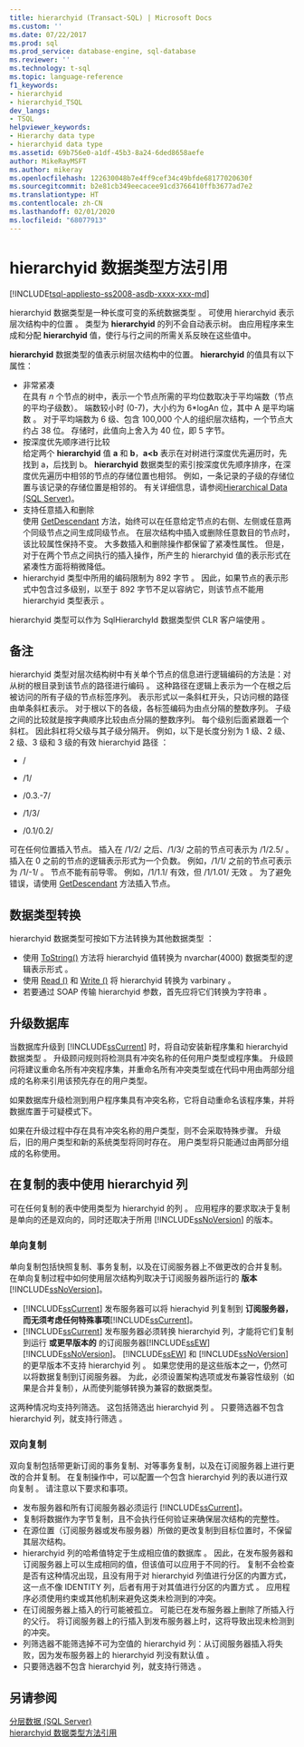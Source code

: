 ```yaml
---
title: hierarchyid (Transact-SQL) | Microsoft Docs
ms.custom: ''
ms.date: 07/22/2017
ms.prod: sql
ms.prod_service: database-engine, sql-database
ms.reviewer: ''
ms.technology: t-sql
ms.topic: language-reference
f1_keywords:
- hierarchyid
- hierarchyid_TSQL
dev_langs:
- TSQL
helpviewer_keywords:
- Hierarchy data type
- hierarchyid data type
ms.assetid: 69b756e0-a1df-45b3-8a24-6ded8658aefe
author: MikeRayMSFT
ms.author: mikeray
ms.openlocfilehash: 122630048b7e4ff9cef34c49bfde68177020630f
ms.sourcegitcommit: b2e81cb349eecacee91cd3766410ffb3677ad7e2
ms.translationtype: HT
ms.contentlocale: zh-CN
ms.lasthandoff: 02/01/2020
ms.locfileid: "68077913"
---
```

# <a name="hierarchyid-data-type-method-reference"></a>hierarchyid 数据类型方法引用
[!INCLUDE[tsql-appliesto-ss2008-asdb-xxxx-xxx-md](../../includes/tsql-appliesto-ss2008-asdb-xxxx-xxx-md.md)]

hierarchyid 数据类型是一种长度可变的系统数据类型  。 可使用 hierarchyid 表示层次结构中的位置  。 类型为 **hierarchyid** 的列不会自动表示树。 由应用程序来生成和分配 **hierarchyid** 值，使行与行之间的所需关系反映在这些值中。
  
**hierarchyid** 数据类型的值表示树层次结构中的位置。 **hierarchyid** 的值具有以下属性：
  
-   非常紧凑  
     在具有 *n* 个节点的树中，表示一个节点所需的平均位数取决于平均端数（节点的平均子级数）。 端数较小时 (0-7)，大小约为 6\*logAn 位，其中 A 是平均端数  。 对于平均端数为 6 级、包含 100,000 个人的组织层次结构，一个节点大约占 38 位。 存储时，此值向上舍入为 40 位，即 5 字节。  
-   按深度优先顺序进行比较  
     给定两个 **hierarchyid** 值 **a** 和 **b**，**a<b** 表示在对树进行深度优先遍历时，先找到 a，后找到 b。 **hierarchyid** 数据类型的索引按深度优先顺序排序，在深度优先遍历中相邻的节点的存储位置也相邻。 例如，一条记录的子级的存储位置与该记录的存储位置是相邻的。 有关详细信息，请参阅[Hierarchical Data (SQL Server)](../../relational-databases/hierarchical-data-sql-server.md)。  
-   支持任意插入和删除  
     使用 [GetDescendant](../../t-sql/data-types/getdescendant-database-engine.md) 方法，始终可以在任意给定节点的右侧、左侧或任意两个同级节点之间生成同级节点。 在层次结构中插入或删除任意数目的节点时，该比较属性保持不变。 大多数插入和删除操作都保留了紧凑性属性。 但是，对于在两个节点之间执行的插入操作，所产生的 hierarchyid 值的表示形式在紧凑性方面将稍微降低。  
-   hierarchyid 类型中所用的编码限制为 892 字节  。 因此，如果节点的表示形式中包含过多级别，以至于 892 字节不足以容纳它，则该节点不能用 hierarchyid 类型表示  。  
  
hierarchyid 类型可以作为 SqlHierarchyId 数据类型供 CLR 客户端使用   。
  
## <a name="remarks"></a>备注  
hierarchyid 类型对层次结构树中有关单个节点的信息进行逻辑编码的方法是：对从树的根目录到该节点的路径进行编码  。 这种路径在逻辑上表示为一个在根之后被访问的所有子级的节点标签序列。 表示形式以一条斜杠开头，只访问根的路径由单条斜杠表示。 对于根以下的各级，各标签编码为由点分隔的整数序列。 子级之间的比较就是按字典顺序比较由点分隔的整数序列。 每个级别后面紧跟着一个斜杠。 因此斜杠将父级与其子级分隔开。 例如，以下是长度分别为 1 级、2 级、2 级、3 级和 3 级的有效 hierarchyid 路径  ：
  
-   /  
  
-   /1/  
  
-   /0.3.-7/  
  
-   /1/3/  
  
-   /0.1/0.2/  
  
可在任何位置插入节点。 插入在 /1/2/ 之后、/1/3/ 之前的节点可表示为 /1/2.5/    。 插入在 0 之前的节点的逻辑表示形式为一个负数。 例如，/1/1/ 之前的节点可表示为 /1/-1/   。 节点不能有前导零。 例如，/1/1.1/ 有效，但 /1/1.01/ 无效   。 为了避免错误，请使用 [GetDescendant](../../t-sql/data-types/getdescendant-database-engine.md) 方法插入节点。
  
## <a name="data-type-conversion"></a>数据类型转换
hierarchyid 数据类型可按如下方法转换为其他数据类型  ：
-   使用 [ToString()](../../t-sql/data-types/tostring-database-engine.md) 方法将 hierarchyid 值转换为 nvarchar(4000) 数据类型的逻辑表示形式   。  
-   使用 [Read ()](../../t-sql/data-types/read-database-engine.md) 和 [Write ()](../../t-sql/data-types/write-database-engine.md) 将 hierarchyid 转换为 varbinary   。  
-   若要通过 SOAP 传输 hierarchyid 参数，首先应将它们转换为字符串  。  
  
## <a name="upgrading-databases"></a>升级数据库
当数据库升级到 [!INCLUDE[ssCurrent](../../includes/sscurrent-md.md)] 时，将自动安装新程序集和 hierarchyid 数据类型  。 升级顾问规则将检测具有冲突名称的任何用户类型或程序集。 升级顾问将建议重命名所有冲突程序集，并重命名所有冲突类型或在代码中用由两部分组成的名称来引用该预先存在的用户类型。
  
如果数据库升级检测到用户程序集具有冲突名称，它将自动重命名该程序集，并将数据库置于可疑模式下。
  
如果在升级过程中存在具有冲突名称的用户类型，则不会采取特殊步骤。 升级后，旧的用户类型和新的系统类型将同时存在。 用户类型将只能通过由两部分组成的名称使用。
  
## <a name="using-hierarchyid-columns-in-replicated-tables"></a>在复制的表中使用 hierarchyid 列
可在任何复制的表中使用类型为 hierarchyid 的列  。 应用程序的要求取决于复制是单向的还是双向的，同时还取决于所用 [!INCLUDE[ssNoVersion](../../includes/ssnoversion-md.md)] 的版本。
  
### <a name="one-directional-replication"></a>单向复制
单向复制包括快照复制、事务复制，以及在订阅服务器上不做更改的合并复制。 在单向复制过程中如何使用层次结构列取决于订阅服务器所运行的  **版本**[!INCLUDE[ssNoVersion](../../includes/ssnoversion-md.md)]。
-   [!INCLUDE[ssCurrent](../../includes/sscurrent-md.md)] 发布服务器可以将 hierachyid 列复制到  **订阅服务器，而无须考虑任何特殊事项**[!INCLUDE[ssCurrent](../../includes/sscurrent-md.md)]。  
-   [!INCLUDE[ssCurrent](../../includes/sscurrent-md.md)] 发布服务器必须转换 hierarchyid 列，才能将它们复制到运行 **或更早版本的** 的订阅服务器[!INCLUDE[ssEW](../../includes/ssew-md.md)][!INCLUDE[ssNoVersion](../../includes/ssnoversion-md.md)]。 [!INCLUDE[ssEW](../../includes/ssew-md.md)] 和 [!INCLUDE[ssNoVersion](../../includes/ssnoversion-md.md)] 的更早版本不支持 hierarchyid 列  。 如果您使用的是这些版本之一，仍然可以将数据复制到订阅服务器。 为此，必须设置架构选项或发布兼容性级别（如果是合并复制），从而使列能够转换为兼容的数据类型。  
  
这两种情况均支持列筛选。 这包括筛选出 hierarchyid 列  。 只要筛选器不包含 hierarchyid 列，就支持行筛选  。
  
### <a name="bi-directional-replication"></a>双向复制
双向复制包括带更新订阅的事务复制、对等事务复制，以及在订阅服务器上进行更改的合并复制。 在复制操作中，可以配置一个包含 hierarchyid 列的表以进行双向复制  。 请注意以下要求和事项。
-   发布服务器和所有订阅服务器必须运行 [!INCLUDE[ssCurrent](../../includes/sscurrent-md.md)]。  
-   复制将数据作为字节复制，且不会执行任何验证来确保层次结构的完整性。  
-   在源位置（订阅服务器或发布服务器）所做的更改复制到目标位置时，不保留其层次结构。  
-   hierarchyid 列的哈希值特定于生成相应值的数据库  。 因此，在发布服务器和订阅服务器上可以生成相同的值，但该值可以应用于不同的行。 复制不会检查是否有这种情况出现，且没有用于对 hierarchyid 列值进行分区的内置方式，这一点不像 IDENTITY 列，后者有用于对其值进行分区的内置方式  。 应用程序必须使用约束或其他机制来避免这类未检测到的冲突。  
-   在订阅服务器上插入的行可能被孤立。 可能已在发布服务器上删除了所插入行的父行。 将订阅服务器上的行插入到发布服务器上时，这将导致出现未检测到的冲突。  
-   列筛选器不能筛选掉不可为空值的 hierarchyid 列：从订阅服务器插入将失败，因为发布服务器上的 hierarchyid 列没有默认值   。  
-   只要筛选器不包含 hierarchyid 列，就支持行筛选  。  
  
## <a name="see-also"></a>另请参阅
[分层数据 (SQL Server)](../../relational-databases/hierarchical-data-sql-server.md)  
[hierarchyid 数据类型方法引用](https://msdn.microsoft.com/library/01a050f5-7580-4d5f-807c-7f11423cbb06)
  
  
